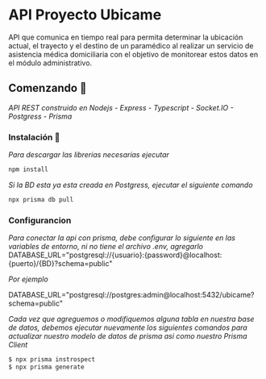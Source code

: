 # API Proyecto Ubicame

API que comunica en tiempo real para permita determinar la ubicación actual, el trayecto y el destino de un paramédico al realizar un servicio de asistencia médica domiciliaria con el objetivo de monitorear estos datos en el módulo administrativo.

## Comenzando 🚀

_API REST construido en Nodejs - Express - Typescript - Socket.IO - Postgress - Prisma_

### Instalación 🔧

_Para descargar las librerias necesarias ejecutar_
```bash
npm install
```

_Si la BD esta ya esta creada en Postgress, ejecutar el siguiente comando_

```bash
npx prisma db pull
```

### Configurancion

_Para conectar la api con prisma, debe configurar lo siguiente en las variables de entorno, ni no tiene el archivo .env, agregarlo_
DATABASE_URL="postgresql://{usuario}:{password}@localhost:{puerto}/{BD}?schema=public"

_Por ejemplo_

DATABASE_URL="postgresql://postgres:admin@localhost:5432/ubicame?schema=public"


_Cada vez que agreguemos o modifiquemos alguna tabla en nuestra base de datos, debemos ejecutar nuevamente los siguientes comandos para actualizar nuestro modelo de datos de prisma asi como nuestro Prisma Client_
```bash
$ npx prisma instrospect
$ npx prisma generate 
```


